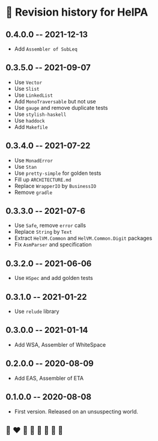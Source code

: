 # 📅 Revision history for HelPA

## 0.4.0.0 -- 2021-12-13

* Add `Assembler of SubLeq`

## 0.3.5.0 -- 2021-09-07

* Use `Vector`
* Use `Slist`
* Use `LinkedList`
* Add `MonoTraversable` but not use
* Use `gauge` and remove duplicate tests
* Use `stylish-haskell`
* Use `haddock`
* Add `Makefile`

## 0.3.4.0 -- 2021-07-22

* Use `MonadError`
* Use `Stan`
* Use `pretty-simple` for golden tests
* Fill up `ARCHITECTURE.md`
* Replace `WrapperIO` by `BusinessIO`
* Remove `gradle`

## 0.3.3.0 -- 2021-07-6

* Use `Safe`, remove `error` calls
* Replace `String` by `Text`
* Extract `HelVM.Common` and `HelVM.Common.Digit` packages
* Fix `AsmParser` and specification

## 0.3.2.0  -- 2021-06-06

* Use `HSpec` and add golden tests

## 0.3.1.0  -- 2021-01-22

* Use `relude` library

## 0.3.0.0  -- 2021-01-14

* Add WSA, Assembler of WhiteSpace

## 0.2.0.0  -- 2020-08-09

* Add EAS, Assembler of ETA

## 0.1.0.0  -- 2020-08-08

* First version. Released on an unsuspecting world.

## 🌈 ❤️ 💛 💚 💙 🤍 🖤 🦄
